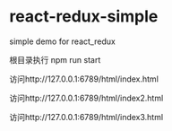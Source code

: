 # react-redux-simple
simple demo for react_redux

根目录执行 npm run start

访问http://127.0.0.1:6789/html/index.html

访问http://127.0.0.1:6789/html/index2.html

访问http://127.0.0.1:6789/html/index3.html
